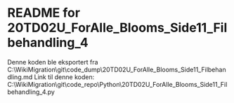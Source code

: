# README for 20TD02U_ForAlle_Blooms_Side11_Filbehandling_4
Denne koden ble eksportert fra C:\WikiMigration\git\code_dump\20TD02U_ForAlle_Blooms_Side11_Filbehandling.md
Link til denne koden: C:\WikiMigration\git\code_repo\Python\20TD02U_ForAlle_Blooms_Side11_Filbehandling_4.py

